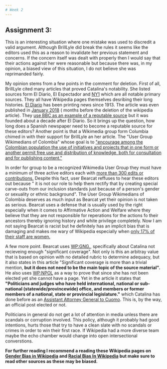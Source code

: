 ```yaml
---
# Week 2
---
```

## Assignment 3: 

   This is an interesting situation where one mistake was used to discredit a valid argument. Although BrillLyle did break the rules it seems like the editors used this as a reason to invalidate her previous statement and concerns. If the concern itself was dealt with properly then I would say that their actions against her were reasonable but because there was, in my opinion, a biased view of this situation, I do not believe she was reprimanded fairly. 
   
   My opinion stems from a few points in the comment for deletion. First of all, BrillLyle cited many articles that proved Catalina's notability. She listed sources form El Diario, El Espectador and [NY1](https://en.wikipedia.org/wiki/NY1) which are all notable primary sources. They all have Wikipedia pages themselves desribing their long histories. [El Diario](https://en.wikipedia.org/wiki/El_Diario_La_Prensa) has been printing news since 1913. The article was even published in [January 2018](https://eldiariony.com/2018/01/28/catalina-cruz-uno-nunca-sabe-las-vueltas-que-da-la-vida/) ( months before the deletion of the wikipedia article). They [use BBC as an example of a reputable source](https://en.wikipedia.org/wiki/Wikipedia:Identifying_reliable_sources) but it was founded about a decade after El Diario. So it brings up the question, how long does a Spanish newspaper need to become a reputable source for these editors?
 Another point is that a Wikimedia group form Columbia chimed in with their support for BrillLyle an her article. The "User Group Wikimedians of Colombia" whose goal is to ["encourage among the Colombian population the use of initiatives and projects that in one form or another permit free use and distribution of knowledge, both for consultation and for publishing content."](https://meta.wikimedia.org/wiki/Affiliations_Committee/Resolutions/Wikimedistas_de_Colombia_User_Group_-_June_2014)
 
 In order for  group to be a recognized Wikimedia User Group they must have a minimum of three active editors each with [more than 300 edits or contributions.](https://meta.wikimedia.org/wiki/Wikimedia_user_groups/Requirements) Despite this fact, user Bearcat reffuses to hear these editors out because " it is not our role to help them rectify that by creating special carve-outs from our inclusion standards just because of a person's gender or sexuality or ethnic background". The User Group Wikimedians of Colombia deserves as much input as Bearcat yet their opinion is not taken as serious. Bearcat uses a defense that is usually used by the right especially when it comes to Affirmative Action and Welfare where they believe that they are not responsible for reperations for the actions fo their ancestors thereby ignoring history and white privilege completely. Now I am not saying Bearcat is racist but he definitely has an implicit bias that is damaging and makes me wary of Wikipedia especially when [only 17% of their staff are women.](https://www.theguardian.com/artanddesign/2018/mar/15/wikipedia-edit-a-thon-women-arts) 
 
A few more point. Bearcat uses [WP:GNG.](https://en.wikipedia.org/wiki/Wikipedia:Notability#General_notability_guideline), specifically about Catalina not recieveing enough "significant coverage". Not only is this an arbitray value that is based on opinion with no detailed rubric to determine adequacy, but it also states in this article "Significant coverage is more than a trivial mention, **but it does not need to be the main topic of the source material".** He also uses [WP:NPOL](https://en.wikipedia.org/wiki/Wikipedia:Notability_(people)#Politicians_and_judges) as a way to prove that since she has not been elected yet she cannot have a page. Yet in the article it states that **"Politicians and judges who have held international, national or sub-national (statewide/provincewide) office, and members or former members of a national, state or provincial legislature."** which Catalina has done before as an [Assistant Attorney General to Cuomo](https://en.wikipedia.org/wiki/United_States_Assistant_Attorney_General). This is, by the way, an official post elected or not. 

Politicians in general do not get a lot of attention in media unless there are scandals or corruption involved. This policy, although it probably had good intentions, hurts those that try to have a clean slate with no scandals or crimes in order to win their first race. If Wikipedia had a more diverse team maybe the echo chamber would change into open intersectional converstions.

**For further reading I recommend a reading these Wikipedia pages on [Gender Bias in Wikipedia](https://en.wikipedia.org/wiki/Gender_bias_on_Wikipedia) and [Racial Bias In Wikipedia](https://en.wikipedia.org/wiki/Racial_bias_on_Wikipedia) but make sure to read other sources as these may be biased.**
